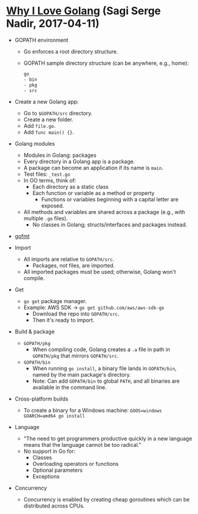 # [Why I Love Golang](https://medium.com/@saginadir/why-i-love-golang-90085898b4f7) (Sagi Serge Nadir, 2017-04-11)

- GOPATH environment
  - Go enforces a root directory structure.
  - GOPATH sample directory structure (can be anywhere, e.g., home):

    ```txt
    go
    - bin
    - pkg
    - src
    ```

- Create a new Golang app:
  - Go to `$GOPATH/src` directory.
  - Create a new folder.
  - Add `file.go`.
  - Add `func main() {}`.
- Golang modules
  - Modules in Golang: packages
  - Every directory in a Golang app is a package.
  - A package can become an application if its name is `main`.
  - Test files: `_test.go`
  - In OO terms, think of:
    - Each directory as a static class
    - Each function or variable as a method or property
      - Functions or variables beginning with a capital letter are exposed.
  - All methods and variables are shared across a package (e.g., with multiple `.go` files).
    - No classes in Golang; structs/interfaces and packages instead.
- [gofmt](https://golang.org/cmd/gofmt/)
- Import
  - All imports are relative to `GOPATH/src`.
    - Packages, not files, are imported.
  - All imported packages must be used; otherwise, Golang won't compile.
- Get
  - `go get` package manager.
  - Example: AWS SDK &rarr; `go get github.com/aws/aws-sdk-go`
    - Download the repo into `GOPATH/src`.
    - Then it's ready to import.
- Build & package
  - `GOPATH/pkg`
    - When compiling code, Golang creates a `.a` file in path in `GOPATH/pkg` that mirrors `GOPATH/src`.
  - `GOPATH/bin`
    - When running `go install`, a binary file lands in `GOPATH/bin`, named by the main package's directory.
    - Note: Can add `GOPATH/bin` to global `PATH`, and all binaries are available in the command line.
- Cross-platform builds
  - To create a binary for a Windows machine: `GOOS=windows GOARCH=amd64 go install`
- Language
  - "The need to get programmers productive quickly in a new language means that the language cannot be too radical."
  - No support in Go for:
    - Classes
    - Overloading operators or functions
    - Optional parameters
    - Exceptions
- Concurrency
  - Concurrency is enabled by creating cheap goroutines which can be distributed across CPUs.
